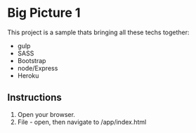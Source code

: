 # Big Picture 1

This project is a sample thats bringing all these techs together:

* gulp
* SASS
* Bootstrap
* node/Express
* Heroku

## Instructions

1. Open your browser.
2. File - open, then navigate to /app/index.html